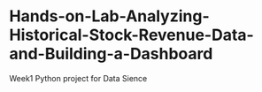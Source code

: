 # Hands-on-Lab-Analyzing-Historical-Stock-Revenue-Data-and-Building-a-Dashboard
Week1  Python project for Data Sience
